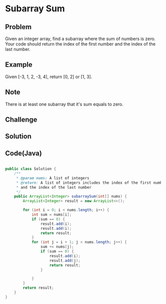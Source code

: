 Subarray Sum
===


Problem
-------

Given an integer array, find a subarray where the sum of numbers is zero. Your code should return the index of the first number and the index of the last number.

Example
-------

Given [-3, 1, 2, -3, 4], return [0, 2] or [1, 3].

Note
---------

There is at least one subarray that it's sum equals to zero.

Challenge
---------

Solution
--------


Code(Java)
----------

```java

public class Solution {
    /**
     * @param nums: A list of integers
     * @return: A list of integers includes the index of the first number
     * and the index of the last number
     */
    public ArrayList<Integer> subarraySum(int[] nums) {
        ArrayList<Integer> result = new ArrayList<>();

        for (int i = 0; i < nums.length; i++) {
            int sum = nums[i];
            if (sum == 0) {
                result.add(i);
                result.add(i);
                return result;
            }
            for (int j = i + 1; j < nums.length; j++) {
                sum += nums[j];
                if (sum == 0) {
                    result.add(i);
                    result.add(j);
                    return result;
                }

            }
        }
        return result;
    }
}
```